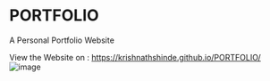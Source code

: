 # PORTFOLIO
A Personal Portfolio Website

View the Website on : https://krishnathshinde.github.io/PORTFOLIO/
![image](https://github.com/KRISHNATHSHINDE/PORTFOLIO/assets/101383129/70014401-5394-46a5-b773-cc0b4768f01a)
